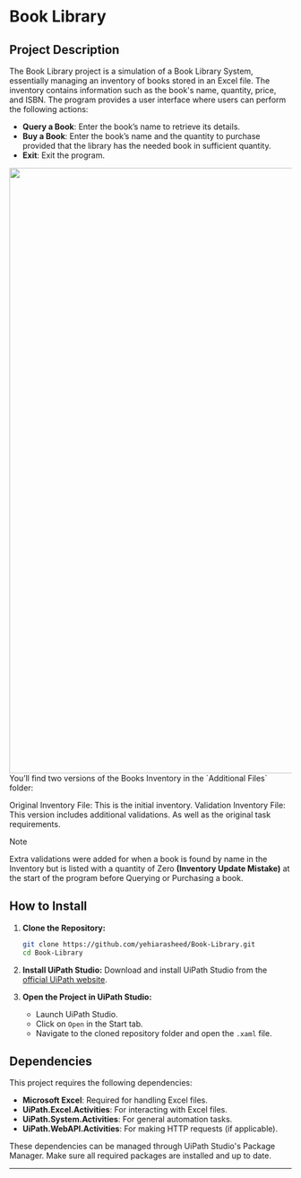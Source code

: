 # Book Library
## Project Description
The Book Library project is a simulation of a Book Library System, essentially managing an inventory of books stored in an Excel file. The inventory contains information such as the book's name, quantity, price, and ISBN. The program provides a user interface where users can perform the following actions:

- **Query a Book**: Enter the book’s name to retrieve its details.
- **Buy a Book**: Enter the book’s name and the quantity to purchase provided that the library has the needed book in sufficient quantity.
- **Exit**: Exit the program.
<img src = "https://github.com/yehiarasheed/Book-Library/assets/157399068/db49424e-e782-4ccc-9704-11960840450d" width = "1920" height = "1080" />
You’ll find two versions of the Books Inventory in the `Additional Files` folder:

Original Inventory File: This is the initial inventory.
Validation Inventory File: This version includes additional validations.
As well as the original task requirements.

>[!NOTE]
>Extra validations were added for when a book is found by name in the Inventory but is listed with a quantity of Zero **(Inventory Update Mistake)** at the start of the program before Querying or Purchasing a book.

## How to Install

1. **Clone the Repository:**
   ```bash
   git clone https://github.com/yehiarasheed/Book-Library.git
   cd Book-Library
   ```

2. **Install UiPath Studio:**
   Download and install UiPath Studio from the [official UiPath website](https://www.uipath.com).

3. **Open the Project in UiPath Studio:**
   - Launch UiPath Studio.
   - Click on `Open` in the Start tab.
   - Navigate to the cloned repository folder and open the `.xaml` file.

## Dependencies

This project requires the following dependencies:

- **Microsoft Excel**: Required for handling Excel files.
- **UiPath.Excel.Activities**: For interacting with Excel files.
- **UiPath.System.Activities**: For general automation tasks.
- **UiPath.WebAPI.Activities**: For making HTTP requests (if applicable).

These dependencies can be managed through UiPath Studio's Package Manager. Make sure all required packages are installed and up to date.

---


